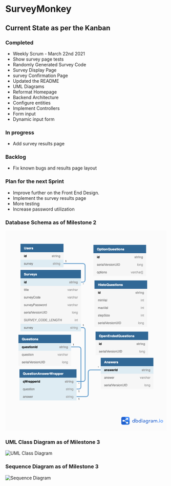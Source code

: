 # SurveyMonkey

## Current State as per the Kanban

### Completed
- Weekly Scrum - March 22nd 2021
- Show survey page tests
- Randomly Generated Survey Code
- Survey Display Page
- survey Confirmation Page
- Updated the README
- UML Diagrams
- Reformat Homepage
- Backend Architecture
- Configure entities
- Implement Controllers
- Form input
- Dynamic input form


### In progress
- Add survey results page

### Backlog
- Fix known bugs and results page layout

### Plan for the next Sprint
- Improve further on the Front End Design.
- Implement the survey results page
- More testing
- Increase password utilization

### Database Schema as of Milestone 2

![Database Schema](src/main/resources/static/images/survey_monkey_er_diagram.png)

### UML Class Diagram as of Milestone 3

![UML Class Diagram](https://user-images.githubusercontent.com/44556924/114176420-1c17a880-9909-11eb-8d11-12b48173541a.png)


### Sequence Diagram as of Milestone 3

![Sequence Diagram](https://user-images.githubusercontent.com/44556924/112642474-ba8c1000-8e19-11eb-995c-8c011cb1d741.png)



